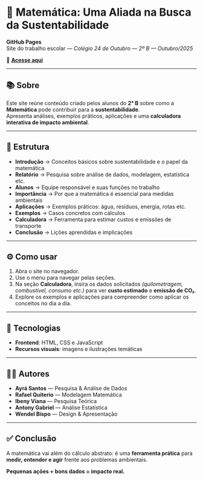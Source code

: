 # 🌱 Matemática: Uma Aliada na Busca da Sustentabilidade  

**GitHub Pages**  
Site do trabalho escolar — *Colégio 24 de Outubro — 2º B — Outubro/2025*  

🔗 **[Acesse aqui](https://santosxbk.github.io/Numezalize/)**  

---

## 📚 Sobre  
Este site reúne conteúdo criado pelos alunos do **2° B** sobre como a **Matemática** pode contribuir para a **sustentabilidade**.  
Apresenta análises, exemplos práticos, aplicações e uma **calculadora interativa de impacto ambiental**.  

---

## 🧭 Estrutura  
- **Introdução** → Conceitos básicos sobre sustentabilidade e o papel da matemática  
- **Relatório** → Pesquisa sobre análise de dados, modelagem, estatística etc.  
- **Alunos** → Equipe responsável e suas funções no trabalho  
- **Importância** → Por que a matemática é essencial para medidas ambientais  
- **Aplicações** → Exemplos práticos: água, resíduos, energia, rotas etc.  
- **Exemplos** → Casos concretos com cálculos  
- **Calculadora** → Ferramenta para estimar custos e emissões de transporte  
- **Conclusão** → Lições aprendidas e implicações  

---

## ⚙️ Como usar  
1. Abra o site no navegador.  
2. Use o menu para navegar pelas seções.  
3. Na seção **Calculadora**, insira os dados solicitados *(quilometragem, combustível, consumo etc.)* para ver **custo estimado** e **emissão de CO₂**.  
4. Explore os exemplos e aplicações para compreender como aplicar os conceitos no dia a dia.  

---

## 🔧 Tecnologias  
- **Frontend**: HTML, CSS e JavaScript  
- **Recursos visuais**: imagens e ilustrações temáticas  

---

## 👨‍🎓 Autores  
- **Ayrá Santos** — Pesquisa & Análise de Dados  
- **Rafael Quiterio** — Modelagem Matemática  
- **Ibeny Viana** — Pesquisa Teórica  
- **Antony Gabriel** — Análise Estatística  
- **Wendel Bispo** — Design & Apresentação  

---

## ✅ Conclusão  
A matemática vai além do cálculo abstrato: é uma **ferramenta prática** para **medir, entender e agir** frente aos problemas ambientais.  

**Pequenas ações + bons dados = impacto real.**
